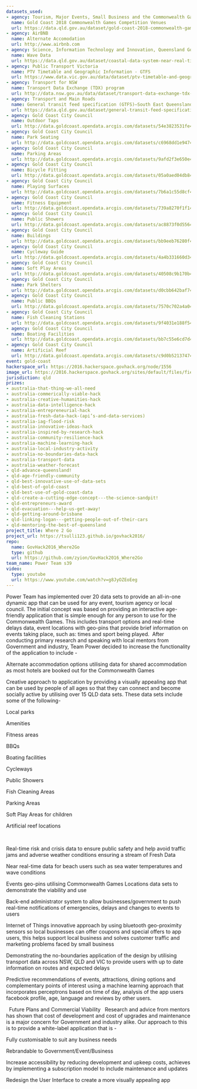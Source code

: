 ```yaml
---
datasets_used:
- agency: Tourism, Major Events, Small Business and the Commonwealth Games
  name: Gold Coast 2018 Commonwealth Games Competition Venues
  url: https://data.qld.gov.au/dataset/gold-coast-2018-commonwealth-games-competition-venues
- agency: AirBNB
  name: Alternate Accomodation
  url: http://www.airbnb.com
- agency: Science, Information Technology and Innovation, Queensland Government
  name: Wave Data
  url: https://data.qld.gov.au/dataset/coastal-data-system-near-real-time-wave-data/resource/2bbef99e-9974-49b9-a316-57402b00609c
- agency: Public Transport Victoria
  name: PTV Timetable and Geographic Information - GTFS
  url: https://www.data.vic.gov.au/data/dataset/ptv-timetable-and-geographic-information-2015-gtfs
- agency: Transport for NSW
  name: Transport Data Exchange (TDX) program
  url: http://data.nsw.gov.au/data/dataset/transport-data-exchange-tdx-program
- agency: Transport and Main Roads
  name: General transit feed specification (GTFS)—South East Queensland
  url: https://data.qld.gov.au/dataset/general-transit-feed-specification-gtfs-seq
- agency: Gold Coast City Council
  name: Outdoor Taps
  url: http://data.goldcoast.opendata.arcgis.com/datasets/54e3823531fe4f19a974f1986716e057_0
- agency: Gold Coast City Council
  name: Park Seating
  url: http://data.goldcoast.opendata.arcgis.com/datasets/c6968dd1e947410f8f275dc3abe6567b_0
- agency: Gold Coast City Council
  name: Parking Areas
  url: http://data.goldcoast.opendata.arcgis.com/datasets/9afd2f3e650e4f8ea9828d4834ef1599_0
- agency: Gold Coast City Council
  name: Bicycle Fitting
  url: http://data.goldcoast.opendata.arcgis.com/datasets/05a0aed04db84c4ca08a2237b1c0fc37_0
- agency: Gold Coast City Council
  name: Playing Surfaces
  url: http://data.goldcoast.opendata.arcgis.com/datasets/7b6a1c55d8cf49b0a094893769e27585_0
- agency: Gold Coast City Council
  name: Fitness Equipment
  url: http://data.goldcoast.opendata.arcgis.com/datasets/739a8270f1f14b549c770616a3d22232_0
- agency: Gold Coast City Council
  name: Public Showers
  url: http://data.goldcoast.opendata.arcgis.com/datasets/ac8873f0d556425894d4efd8cf443bf5_0
- agency: Gold Coast City Council
  name: Buildings
  url: http://data.goldcoast.opendata.arcgis.com/datasets/bb9eeb76280f48fc8b09a529ec39f014_0?orderByFields=FUNCTIONAL_LOC%20ASC
- agency: Gold Coast City Council
  name: Cycleway Guide
  url: http://data.goldcoast.opendata.arcgis.com/datasets/4a4b331660d34e138131c2d591c70592_0
- agency: Gold Coast City Council
  name: Soft Play Areas
  url: http://data.goldcoast.opendata.arcgis.com/datasets/40508c9b170b448e81e0d228155a099a_0
- agency: Gold Coast City Council
  name: Park Shelters
  url: http://data.goldcoast.opendata.arcgis.com/datasets/d0cbb642baf74f74b7ed2f3b4a1c3e12_0
- agency: Gold Coast City Council
  name: Public BBQs
  url: http://data.goldcoast.opendata.arcgis.com/datasets/7570c702a4a0460b8bffd16dadc7d850_0
- agency: Gold Coast City Council
  name: Fish Cleaning Stations
  url: http://data.goldcoast.opendata.arcgis.com/datasets/9f4031e188f54ac3aa9e334ee842fcb6_0
- agency: Gold Coast City Council
  name: Boating Facilities
  url: http://data.goldcoast.opendata.arcgis.com/datasets/bb7c55e6cd7d42288d6fe44672052324_0
- agency: Gold Coast City Council
  name: Artificial Reef
  url: http://data.goldcoast.opendata.arcgis.com/datasets/c9d0b521374740cc9e9561b04c453736_0
event: gold-coast
hackerspace_url: https://2016.hackerspace.govhack.org/node/1556
image_url: https://2016.hackerspace.govhack.org/sites/default/files/field/image/ic_launcher.png
jurisdiction: qld
prizes:
- australia-that-thing-we-all-need
- australia-commerically-viable-hack
- australia-creative-humanities-hack
- australia-data-intelligence-hack
- australia-entrepreneurial-hack
- australia-fresh-data-hack-(api’s-and-data-services)
- australia-iag-flood-risk
- australia-innovative-ideas-hack
- australia-inspired-by-research-hack
- australia-community-resilience-hack
- australia-machine-learning-hack
- australia-local-industry-activity
- australia-no-boundaries-data-hack
- australia-transport-data
- australia-weather-forecast
- qld-advance-queensland!
- qld-age-friendly-community
- qld-best-innovative-use-of-data-sets
- qld-best-of-gold-coast
- qld-best-use-of-gold-coast-data
- qld-create-a-cutting-edge-concept---the-science-sandpit!
- qld-entrepreneurs-award
- qld-evacuation---help-us-get-away!
- qld-getting-around-brisbane
- qld-linking-logan---getting-people-out-of-their-cars
- qld-mentoring-the-best-of-queensland
project_title: Where 2 Go
project_url: https://tsulli123.github.io/govhack2016/
repo:
  name: GovHack2016_Where2Go
  type: github
  url: https://github.com/zyion/GovHack2016_Where2Go
team_name: Power Team s39
video:
  type: youtube
  url: https://www.youtube.com/watch?v=g8JyOZEoEeg
---
```


Power Team has implemented over 20 data sets to provide an all-in-one dynamic app that can be used for any event, tourism agency or local council. The initial concept was based on providing an interactive age-friendly application that is simple enough for any person to use for the Commonwealth Games. This includes transport options and real-time delays data, event locations with geo-pins that provide brief information on events taking place, such as: times and sport being played. ​​​​​​​
After conducting primary research and speaking with local mentors from Government and industry, Team Power decided to increase the functionality of the application to include -
 

Alternate accommodation options utilising data for shared accommodation as most hotels are booked out for the Commonwealth Games


Creative approach to application by providing a visually appealing app that can be used by people of all ages so that they can connect and become socially active by utilising over 15 QLD data sets. These data sets include some of the following-

Local parks 


Amenities


Fitness areas


BBQs


Boating facilities 


Cycleways


Public Showers


Fish Cleaning Areas


Parking Areas


Soft Play Areas for children


Artificial reef locations


 

Real-time risk and crisis data to ensure public safety and help avoid traffic jams and adverse weather conditions ensuring a stream of Fresh Data


Near real-time data for beach users such as sea water temperatures and wave conditions


Events geo-pins utilising Commonwealth Games Locations data sets to demonstrate the viability and use


Back-end administrator system to allow businesses/government to push real-time notifications of emergencies, delays and changes to events to users


Internet of Things innovative approach by using bluetooth geo-proximity sensors so local businesses can offer coupons and special offers to app users, this helps support local business and solves customer traffic and marketing problems faced by small business


Demonstrating the no-boundaries application of the design by utilising transport data across NSW, QLD and VIC to provide users with up to date information on routes and expected delays


Predictive recommendations of events, attractions, dining options and complementary points of interest using a machine learning approach that incorporates perceptrons based on time of day, analysis of the app users facebook profile, age, language and reviews by other users.

 
Future Plans and Commercial Viability
 
Research and advice from mentors has shown that cost of development and cost of upgrades and maintenance is a major concern for Government and industry alike. Our approach to this is to provide a white-label application that is -
 

Fully customisable to suit any business needs


Rebrandable to Government/Event/Business


Increase accessibility by reducing development and upkeep costs, achieves by implementing a subscription model to include maintenance and updates

Redesign the User Interface to create a more visually appealing app